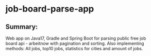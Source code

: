 # job-board-parse-app

## Summary:
Web app on Java17, Gradle and Spring Boot
for parsing public free job board api -
arbeitnow with pagination and sorting.
Also implementing methods: All jobs,
top10 jobs, statistics for cities and amount of jobs.
